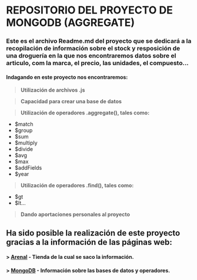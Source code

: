 # **REPOSITORIO DEL PROYECTO DE MONGODB (AGGREGATE)**

### Este es el archivo Readme.md del proyecto que se dedicará a la recopilación de información sobre el stock y resposición de una droguería en la que nos encontraremos datos sobre el articulo, com la marca, el precio, las unidades, el compuesto...
#### Indagando en este proyecto nos encontraremos:

> **Utilización de archivos .js**

> **Capacidad para crear una base de datos**

> **Utilización de operadores .aggregate(), tales como:**
* $match
* $group
* $sum
* $multiply
* $divide
* $avg
* $max
* $addFields
* $year

> **Utilización de operadores .find(), tales como:**
* $gt
* $lt...

> **Dando aportaciones personales al proyecto**

## Ha sido posible la realización de este proyecto gracias a la información de las páginas web:

#### > [Arenal](https://www.arenal.com/) - Tienda de la cual se saco la información.
#### > [MongoDB](https://www.mongodb.com/es) - Información sobre las bases de datos y operadores.
